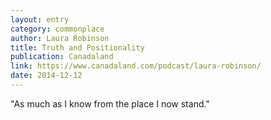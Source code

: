 ```yaml
---
layout: entry
category: commonplace
author: Laura Robinson
title: Truth and Positionality
publication: Canadaland
link: https://www.canadaland.com/podcast/laura-robinson/
date: 2014-12-12
---
```


"As much as I know from the place I now stand." 